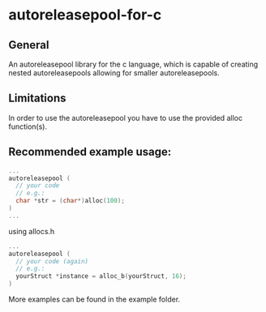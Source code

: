 # autoreleasepool-for-c

## General

An autoreleasepool library for the c language, which
is capable of creating nested autoreleasepools allowing
for smaller autoreleasepools.

## Limitations

In order to use the autoreleasepool you have to use the provided alloc function(s).

## Recommended example usage:
``` c
...
autoreleasepool (
  // your code
  // e.g.:
  char *str = (char*)alloc(100);
)
...
```
using allocs.h
``` c
...
autoreleasepool (
  // your code (again)
  // e.g.:
  yourStruct *instance = alloc_b(yourStruct, 16);
)
```

More examples can be found in the example folder.
